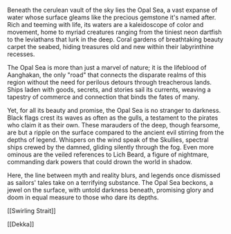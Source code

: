 Beneath the cerulean vault of the sky lies the Opal Sea, a vast expanse of water whose surface gleams like the precious gemstone it's named after. Rich and teeming with life, its waters are a kaleidoscope of color and movement, home to myriad creatures ranging from the tiniest neon dartfish to the leviathans that lurk in the deep. Coral gardens of breathtaking beauty carpet the seabed, hiding treasures old and new within their labyrinthine recesses.

The Opal Sea is more than just a marvel of nature; it is the lifeblood of Aanghakan, the only "road" that connects the disparate realms of this region without the need for perilous detours through treacherous lands. Ships laden with goods, secrets, and stories sail its currents, weaving a tapestry of commerce and connection that binds the fates of many.

Yet, for all its beauty and promise, the Opal Sea is no stranger to darkness. Black flags crest its waves as often as the gulls, a testament to the pirates who claim it as their own. These marauders of the deep, though fearsome, are but a ripple on the surface compared to the ancient evil stirring from the depths of legend. Whispers on the wind speak of the Skullies, spectral ships crewed by the damned, gliding silently through the fog. Even more ominous are the veiled references to Lich Beard, a figure of nightmare, commanding dark powers that could drown the world in shadow. 

Here, the line between myth and reality blurs, and legends once dismissed as sailors' tales take on a terrifying substance. The Opal Sea beckons, a jewel on the surface, with untold darkness beneath, promising glory and doom in equal measure to those who dare its depths.

[[Swirling Strait]]

[[Dekka]]